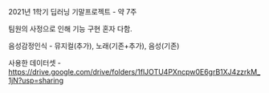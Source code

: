 2021년 1학기 딥러닝 기말프로젝트 - 약 7주

팀원의 사정으로 인해 기능 구현 혼자 다함.

음성감정인식 - 뮤지컬(추가), 노래(기존+추가), 음성(기존)

사용한 데이터셋 - https://drive.google.com/drive/folders/1flJOTU4PXncpw0E6grB1XJ4zzrkM_1jN?usp=sharing
